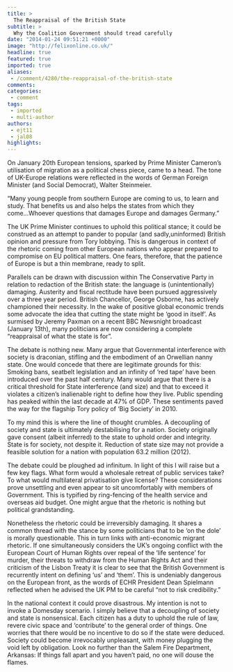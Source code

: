 ```yaml
---
title: >
  The Reappraisal of the British State
subtitle: >
  Why the Coalition Government should tread carefully
date: "2014-01-24 09:51:21 +0000"
image: "http://felixonline.co.uk/"
headline: true
featured: true
imported: true
aliases:
 - /comment/4280/the-reappraisal-of-the-british-state
comments:
categories:
 - comment
tags:
 - imported
 - multi-author
authors:
 - ejt11
 - jal08
highlights:
---
```


On January 20th European tensions, sparked by Prime Minister Cameron’s utilisation of migration as a political chess piece, came to a head. The tone of UK-Europe relations were reflected in the words of German Foreign Minister (and Social Democrat), Walter Steinmeier.

“Many young people from southern Europe are coming to us, to learn and study. That benefits us and also helps the states from which they come...Whoever questions that damages Europe and damages Germany.”

The UK Prime Minister continues to uphold this political stance; it could be construed as an attempt to pander to popular (and sadly,uninformed) British opinion and pressure from Tory lobbying. This is dangerous in context of the rhetoric coming from other European nations who appear prepared to compromise on EU political matters. One fears, therefore, that the patience of Europe is but a thin membrane, ready to split.

Parallels can be drawn with discussion within The Conservative Party in relation to redaction of the British state: the language is (unintentionally) damaging. Austerity and fiscal rectitude have been pursued aggressively over a three year period. British Chancellor, George Osborne, has actively championed their necessity. In the wake of positive global economic trends some advocate the idea that cutting the state might be ‘good in itself’. As surmised by Jeremy Paxman on a recent BBC Newsnight broadcast (January 13th), many politicians are now considering a complete “reappraisal of what the state is for”.

The debate is nothing new. Many argue that Governmental interference with society is draconian, stifling and the embodiment of an Orwellian nanny state. One would concede that there are legitimate grounds for this: Smoking bans, seatbelt legislation and an infinity of ‘red tape’ have been introduced over the past half century. Many would argue that there is a critical threshold for State interference (and size) and that to exceed it violates a citizen’s inalienable right to define how they live. Public spending has peaked within the last decade at 47% of GDP. These sentiments paved the way for the flagship Tory policy of ‘Big Society’ in 2010.

To my mind this is where the line of thought crumbles. A decoupling of society and state is ultimately destabilising for a nation. Society originally gave consent (albeit inferred) to the state to uphold order and integrity. State is for society, not despite it. Reduction of state size may not provide a feasible solution for a nation with population 63.2 million (2012).

The debate could be ploughed ad infinitum. In light of this I will raise but a few key flags. What form would a wholesale retreat of public services take? To what would multilateral privatisation give license? These considerations prove unsettling and even appear to sit uncomfortably with members of Government. This is typified by ring-fencing of the health service and overseas aid budget. One might argue that the rhetoric is nothing but political grandstanding.

Nonetheless the rhetoric could be irreversibly damaging. It shares a common thread with the stance by some politicians that to be ‘on the dole’ is morally questionable. This in turn links with anti-economic migrant rhetoric. If one simultaneously considers the UK’s ongoing conflict with the European Court of Human Rights over repeal of the ‘life sentence’ for murder, their threats to withdraw from the Human Rights Act and their criticism of the Lisbon Treaty it is clear to see that the British Government is recurrently intent on defining ‘us’ and ‘them’. This is undeniably dangerous on the European front, as the words of ECHR President Dean Spielmann reflected when he advised the UK PM to be careful “not to risk credibility.”

In the national context it could prove disastrous. My intention is not to invoke a Domesday scenario. I simply believe that a decoupling of society and state is nonsensical. Each citizen has a duty to uphold the rule of law, revere civic space and ‘contribute’ to the general order of things. One worries that there would be no incentive to do so if the state were deduced. Society could become irrevocably unpleasant, with money plugging the void left by obligation. Look no further than the Salem Fire Department, Arkansas: If things fall apart and you haven’t paid, no one will douse the flames.
